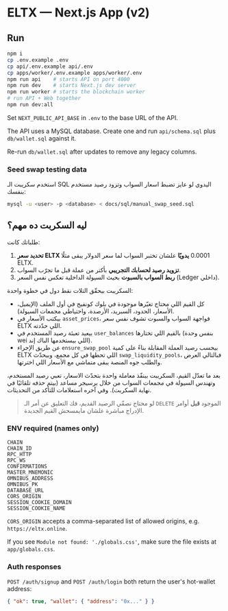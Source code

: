 # ELTX — Next.js App (v2)

## Run
```bash
npm i
cp .env.example .env
cp api/.env.example api/.env
cp apps/worker/.env.example apps/worker/.env
npm run api    # starts API on port 4000
npm run dev    # starts Next.js dev server
npm run worker # starts the blockchain worker
# run API + Web together
npm run dev:all
```

Set `NEXT_PUBLIC_API_BASE` in `.env` to the base URL of the API.

The API uses a MySQL database. Create one and run `api/schema.sql` plus `db/wallet.sql` against it.

Re-run `db/wallet.sql` after updates to remove any legacy columns.

### Seed swap testing data
استخدم سكريبت الـ SQL اليدوي لو عايز تضبط اسعار السواب وتزود رصيد مستخدم بنفسك:

```bash
mysql -u <user> -p <database> < docs/sql/manual_swap_seed.sql
```

## ليه السكربت ده مهم؟
طلباتك كانت:

1. **تحديد سعر ELTX يدويًا** علشان تختبر السواب لما سعر الدولار يبقى مثلًا ‎0.0001‎ ELTX.
2. **تزويد رصيد لحسابك التجريبي** بأكتر من عملة قبل ما تجرّب السواب.
3. **ربط السواب بالسبوت** بحيث السيولة الداخلية تعكس نفس السعر (Ledger داخلي).

السكريبت بيحقّق التلات نقط دول في خطوة واحدة:

* كل القيم اللي محتاج تغيّرها موجودة في بلوك كونفيج في أول الملف (الإيميل، الأسعار، الحدود، السبريد، الأرصدة، واحتياطي مجمعات السيولة).
* بيكتب الأسعار في `asset_prices`، فواجهة السواب والسبوت تشوف نفس سعر ELTX اللي حدّدته.
* بيعيد تعبئة رصيد المستخدم في `user_balances` بالقيم اللي تختارها (بنفس وحدة wei اللي بيستخدمها الباك إند).
* عن طريق الإجراء `ensure_swap_pool` بيحسب رصيد العملة المقابلة بناءً على كمية ELTX اللي تحطها في كل مجمع، وبيحدّث `swap_liquidity_pools`، فبالتالي العرض والطلب جوه المنصة يبقى متماشي مع الأسعار اللي اخترتها.

بعد ما تعدّل القيم، السكريبت بينفّذ معاملة واحدة بتحدّث الاسعار، تعبي رصيد المستخدم، وتهندس السيولة في مجمعات السواب من خلال برسيجر مساعد (بيتم حذفه تلقائيًا في نهاية السكربت). وفي آخره استعلامات للتأكد من التحديثات.

> لو محتاج تصفّي الرصيد القديم، فك التعليق عن أمر الـ `DELETE` الموجود **قبل** أوامر الإدراج مباشرة علشان مايمسحش القيم الجديدة.

### ENV required (names only)
```
CHAIN
CHAIN_ID
RPC_HTTP
RPC_WS
CONFIRMATIONS
MASTER_MNEMONIC
OMNIBUS_ADDRESS
OMNIBUS_PK
DATABASE_URL
CORS_ORIGIN
SESSION_COOKIE_DOMAIN
SESSION_COOKIE_NAME
```

`CORS_ORIGIN` accepts a comma-separated list of allowed origins, e.g. `https://eltx.online`.

If you see `Module not found: './globals.css'`, make sure the file exists at `app/globals.css`.

### Auth responses
`POST /auth/signup` and `POST /auth/login` both return the user's hot-wallet address:

```json
{ "ok": true, "wallet": { "address": "0x..." } }
```
